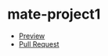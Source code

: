 # mate-project1

- [Preview](https://github.com/leoignis/mate-project1.git)
- [Pull Request](https://github.com/leoignis/mate-project1/pulls)